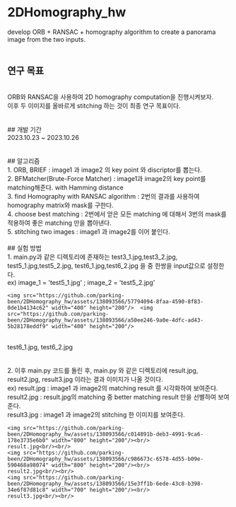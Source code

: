 # 2DHomography_hw
develop ORB + RANSAC + homography algorithm to create a panorama image from the two inputs.
<br/><br/>
## 연구 목표
<br/>
ORB와 RANSAC을 사용하여 2D homography computation을 진행시켜보자.<br/>
이후 두 이미지를 올바르게 stitching 하는 것이 최종 연구 목표이다.<br/>
<br/><br/>
## 개발 기간
<br/>
2023.10.23 ~ 2023.10.26 <br/>
<br/><br/>
## 알고리즘
<br/>
1. ORB, BRIEF : image1 과 image2 의 key point 와 discriptor를 뽑는다.<br/>
2. BFMatcher(Brute-Force Matcher) : image1과 image2의 key point를 matching해준다. with Hamming distance<br/>
3. find Homography with RANSAC algorithm : 2번의 결과를 사용하여 homography matrix와 mask를 구한다.<br/>
4. choose best matching : 2번에서 얻은 모든 matching 에 대해서 3번의 mask를 적용하여 좋은 matching 만을 뽑아낸다.<br/>
5. stitching two images : image1 과 image2를 이어 붙인다.
<br/><br/>
## 실험 방법
<br/>
1. main.py과 같은 디렉토리에 존재하는 test3_1.jpg,test3_2.jpg, test5_1.jpg,test5_2.jpg, test6_1.jpg,test6_2.jpg 을 중 한쌍을 input값으로 설정한다. <br/>
ex) image_1 = 'test5_1.jpg' ; image_2 = 'test5_2.jpg'


    <img src="https://github.com/parking-been/2DHomography_hw/assets/138093566/57794094-8faa-4590-8f83-0de1b4134c62" width="400" height="200"/>  <img src="https://github.com/parking-been/2DHomography_hw/assets/138093566/a50ee246-9a0e-4dfc-ad43-5b28178eddf9" width="400" height="200"/>
<br/>    test6_1.jpg, test6_2.jpg
<br/><br/><br/>
2. 이후 main.py 코드를 돌린 후, main.py 와 같은 디렉토리에 result.jpg, result2.jpg, result3.jpg 이라는 결과 이미지가 나올 것이다.<br/>
   ex) result.jpg : image1 과 image2의 matching result 를 시각화하여 보여준다.<br/>
       result2.jpg : result.jpg의 matching 중 better matching result 만을 선별하여 보여준다.<br/>
       result3.jpg : image1 과 image2의 stitching 한 이미지를 보여준다. <br/>

       
    <img src="https://github.com/parking-been/2DHomography_hw/assets/138093566/c014891b-deb3-4991-9ca6-178e3735e6b0" width="800" height="200"/><br/>
    result.jpg<br/><br/>
    <img src="https://github.com/parking-been/2DHomography_hw/assets/138093566/c986673c-6578-4d55-b09e-590468a98074" width="800" height="200"/><br/>
    result2.jpg<br/><br/>
    <img src="https://github.com/parking-been/2DHomography_hw/assets/138093566/15e3ff1b-6ede-43c8-b398-34e6f87d81c8" width="700" height="200"/><br/>
    result3.jpg<br/><br/>
